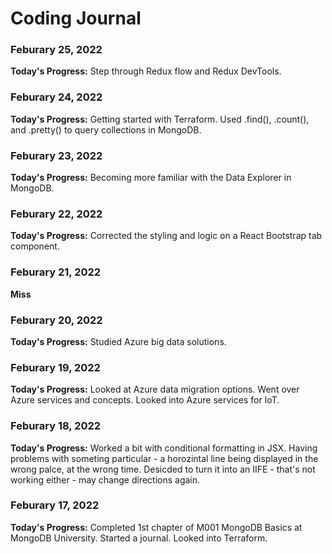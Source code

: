 # Coding Journal

### Feburary 25, 2022

**Today's Progress:** Step through Redux flow and Redux DevTools.

### Feburary 24, 2022

**Today's Progress:** Getting started with Terraform. Used .find(), .count(), and .pretty() to query collections in MongoDB.

### Feburary 23, 2022

**Today's Progress:** Becoming more familiar with the Data Explorer in MongoDB.

### Feburary 22, 2022

**Today's Progress:** Corrected the styling and logic on a React Bootstrap tab component.

### Feburary 21, 2022

**Miss**

### Feburary 20, 2022

**Today's Progress:** Studied Azure big data solutions.

### Feburary 19, 2022

**Today's Progress:** Looked at Azure data migration options. Went over Azure services and concepts. Looked into Azure services for IoT.

### Feburary 18, 2022

**Today's Progress:** Worked a bit with conditional formatting in JSX. Having problems with someting particular - a horozintal line being displayed in the wrong palce, at the wrong time. Desicded to turn it into an IIFE - that's not working either - may change directions again.

### Feburary 17, 2022

**Today's Progress:** Completed 1st chapter of M001 MongoDB Basics at MongoDB University. Started a journal. Looked into Terraform.
